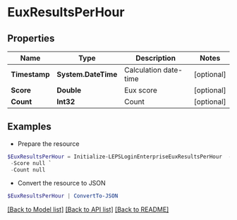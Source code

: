# EuxResultsPerHour
## Properties

Name | Type | Description | Notes
------------ | ------------- | ------------- | -------------
**Timestamp** | **System.DateTime** | Calculation date-time | [optional] 
**Score** | **Double** | Eux score | [optional] 
**Count** | **Int32** | Count | [optional] 

## Examples

- Prepare the resource
```powershell
$EuxResultsPerHour = Initialize-LEPSLoginEnterpriseEuxResultsPerHour  -Timestamp null `
 -Score null `
 -Count null
```

- Convert the resource to JSON
```powershell
$EuxResultsPerHour | ConvertTo-JSON
```

[[Back to Model list]](../README.md#documentation-for-models) [[Back to API list]](../README.md#documentation-for-api-endpoints) [[Back to README]](../README.md)

